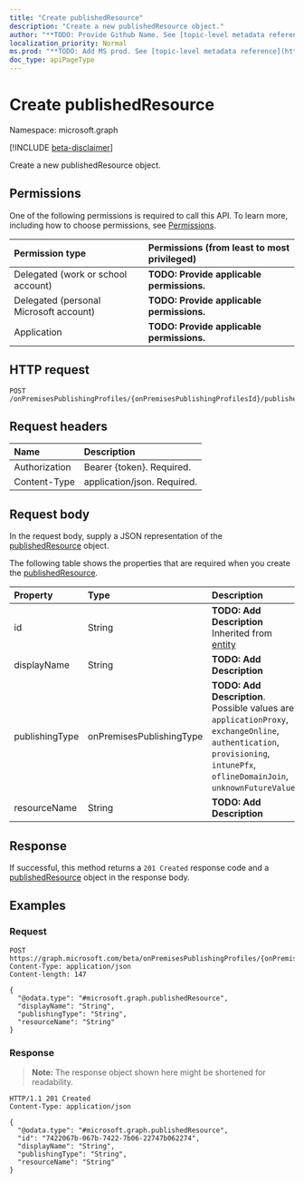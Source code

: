 ```yaml
---
title: "Create publishedResource"
description: "Create a new publishedResource object."
author: "**TODO: Provide Github Name. See [topic-level metadata reference](https://msgo.azurewebsites.net/add/document/guidelines/metadata.html#topic-level-metadata)**"
localization_priority: Normal
ms.prod: "**TODO: Add MS prod. See [topic-level metadata reference](https://msgo.azurewebsites.net/add/document/guidelines/metadata.html#topic-level-metadata)**"
doc_type: apiPageType
---
```


# Create publishedResource
Namespace: microsoft.graph

[!INCLUDE [beta-disclaimer](../../includes/beta-disclaimer.md)]

Create a new publishedResource object.

## Permissions
One of the following permissions is required to call this API. To learn more, including how to choose permissions, see [Permissions](/graph/permissions-reference).

|Permission type|Permissions (from least to most privileged)|
|:---|:---|
|Delegated (work or school account)|**TODO: Provide applicable permissions.**|
|Delegated (personal Microsoft account)|**TODO: Provide applicable permissions.**|
|Application|**TODO: Provide applicable permissions.**|

## HTTP request

<!-- {
  "blockType": "ignored"
}
-->
``` http
POST /onPremisesPublishingProfiles/{onPremisesPublishingProfilesId}/publishedResources
```

## Request headers
|Name|Description|
|:---|:---|
|Authorization|Bearer {token}. Required.|
|Content-Type|application/json. Required.|

## Request body
In the request body, supply a JSON representation of the [publishedResource](../resources/publishedresource.md) object.

The following table shows the properties that are required when you create the [publishedResource](../resources/publishedresource.md).

|Property|Type|Description|
|:---|:---|:---|
|id|String|**TODO: Add Description** Inherited from [entity](../resources/entity.md)|
|displayName|String|**TODO: Add Description**|
|publishingType|onPremisesPublishingType|**TODO: Add Description**. Possible values are: `applicationProxy`, `exchangeOnline`, `authentication`, `provisioning`, `intunePfx`, `oflineDomainJoin`, `unknownFutureValue`.|
|resourceName|String|**TODO: Add Description**|



## Response

If successful, this method returns a `201 Created` response code and a [publishedResource](../resources/publishedresource.md) object in the response body.

## Examples

### Request
<!-- {
  "blockType": "request",
  "name": "create_publishedresource_from_"
}
-->
``` http
POST https://graph.microsoft.com/beta/onPremisesPublishingProfiles/{onPremisesPublishingProfilesId}/publishedResources
Content-Type: application/json
Content-length: 147

{
  "@odata.type": "#microsoft.graph.publishedResource",
  "displayName": "String",
  "publishingType": "String",
  "resourceName": "String"
}
```


### Response
>**Note:** The response object shown here might be shortened for readability.
<!-- {
  "blockType": "response",
  "truncated": true,
  "@odata.type": "microsoft.graph.publishedResource"
}
-->
``` http
HTTP/1.1 201 Created
Content-Type: application/json

{
  "@odata.type": "#microsoft.graph.publishedResource",
  "id": "7422067b-067b-7422-7b06-22747b062274",
  "displayName": "String",
  "publishingType": "String",
  "resourceName": "String"
}
```

